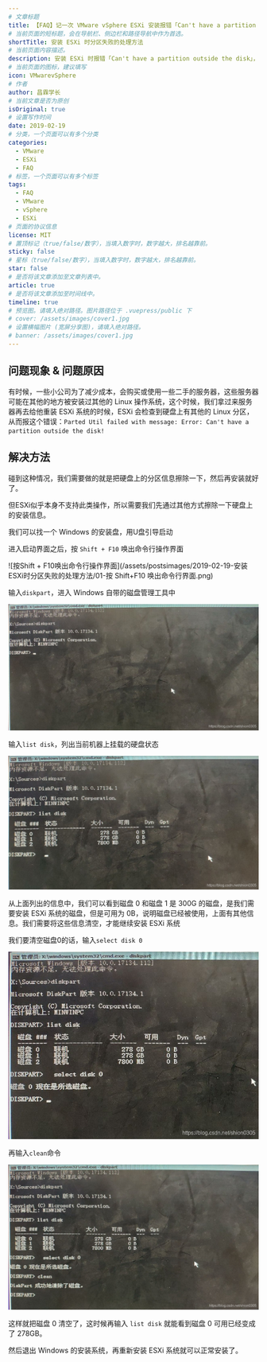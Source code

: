 ```yaml
---
# 文章标题
title: 【FAQ】记一次 VMware vSphere ESXi 安装报错「Can't have a partition outside the disk」的处理方法
# 当前页面的短标题，会在导航栏、侧边栏和路径导航中作为首选。
shortTitle: 安装 ESXi 时分区失败的处理方法
# 当前页面内容描述。
description: 安装 ESXi 时报错「Can't have a partition outside the disk」，可以使用 Windows 安装盘清空服务器磁盘，然后继续安装。
# 当前页面的图标，建议填写
icon: VMwarevSphere
# 作者
author: 昌霖学长
# 当前文章是否为原创
isOriginal: true
# 设置写作时间
date: 2019-02-19
# 分类，一个页面可以有多个分类
categories: 
  - VMware
  - ESXi
  - FAQ
# 标签，一个页面可以有多个标签
tags: 
  - FAQ
  - VMware
  - vSphere
  - ESXi
# 页面的协议信息
license: MIT 
# 置顶标记（true/false/数字），当填入数字时，数字越大，排名越靠前。
sticky: false
# 星标（true/false/数字），当填入数字时，数字越大，排名越靠前。
star: false
# 是否将该文章添加至文章列表中。
article: true
# 是否将该文章添加至时间线中。
timeline: true
# 预览图。请填入绝对路径。图片路径位于 .vuepress/public 下
# cover: /assets/images/cover1.jpg
# 设置横幅图片 (宽屏分享图)，请填入绝对路径。
# banner: /assets/images/cover1.jpg
---
```


## 问题现象 & 问题原因

有时候，一些小公司为了减少成本，会购买或使用一些二手的服务器，这些服务器可能在其他的地方被安装过其他的 Linux 操作系统，这个时候，我们拿过来服务器再去给他重装 ESXi 系统的时候，ESXi 会检查到硬盘上有其他的 Linux 分区，从而报这个错误：`Parted Util failed with message: Error: Can't have a partition outside the disk!`

## 解决方法

碰到这种情况，我们需要做的就是把硬盘上的分区信息擦除一下，然后再安装就好了。

但ESXi似乎本身不支持此类操作，所以需要我们先通过其他方式擦除一下硬盘上的安装信息。

我们可以找一个 Windows 的安装盘，用U盘引导启动

进入启动界面之后，按 `Shift + F10` 唤出命令行操作界面

![按Shift + F10唤出命令行操作界面](/assets/postsimages/2019-02-19-安装ESXi时分区失败的处理方法/01-按 Shift+F10 唤出命令行界面.png)

输入`diskpart`，进入 Windows 自带的磁盘管理工具中

![进入 Windows 磁盘管理工具中](/assets/postsimages/2019-02-19-安装ESXi时分区失败的处理方法/02-进入Windows自带的磁盘管理工具.png)

输入`list disk`，列出当前机器上挂载的硬盘状态

![列出当前机器上挂载的硬盘状态](/assets/postsimages/2019-02-19-安装ESXi时分区失败的处理方法/03-列出当前机器上的硬盘.png)

从上面列出的信息中，我们可以看到磁盘 0 和磁盘 1 是 300G 的磁盘，是我们需要安装 ESXi 系统的磁盘，但是可用为 0B，说明磁盘已经被使用，上面有其他信息。我们需要将这些信息清空，才能继续安装 ESXi 系统

我们要清空磁盘0的话，输入`select disk 0`

![选择磁盘 0](/assets/postsimages/2019-02-19-安装ESXi时分区失败的处理方法/04-选择要清空的硬盘.png)

再输入`clean`命令

![清空磁盘0](/assets/postsimages/2019-02-19-安装ESXi时分区失败的处理方法/05-清空硬盘.png)

这样就把磁盘 0 清空了，这时候再输入 `list disk` 就能看到磁盘 0 可用已经变成了 278GB。

然后退出 Windows 的安装系统，再重新安装 ESXi 系统就可以正常安装了。

